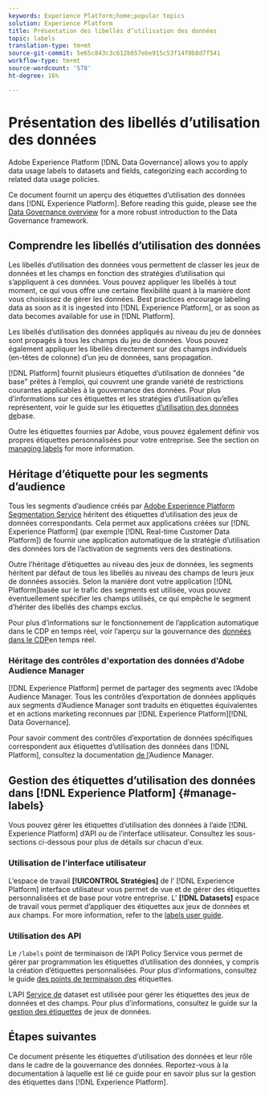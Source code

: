 ```yaml
---
keywords: Experience Platform;home;popular topics
solution: Experience Platform
title: Présentation des libellés d’utilisation des données
topic: labels
translation-type: tm+mt
source-git-commit: 5e65c843c3c612b657ebe915c53f14f0b8d7f541
workflow-type: tm+mt
source-wordcount: '578'
ht-degree: 16%

---
```



# Présentation des libellés d’utilisation des données

Adobe Experience Platform [!DNL Data Governance] allows you to apply data usage labels to datasets and fields, categorizing each according to related data usage policies.

Ce document fournit un aperçu des étiquettes d’utilisation des données dans [!DNL Experience Platform]. Before reading this guide, please see the [Data Governance overview](../home.md) for a more robust introduction to the Data Governance framework.

## Comprendre les libellés d’utilisation des données

Les libellés d’utilisation des données vous permettent de classer les jeux de données et les champs en fonction des stratégies d’utilisation qui s’appliquent à ces données. Vous pouvez appliquer les libellés à tout moment, ce qui vous offre une certaine flexibilité quant à la manière dont vous choisissez de gérer les données. Best practices encourage labeling data as soon as it is ingested into [!DNL Experience Platform], or as soon as data becomes available for use in [!DNL Platform].

Les libellés d’utilisation des données appliqués au niveau du jeu de données sont propagés à tous les champs du jeu de données. Vous pouvez également appliquer les libellés directement sur des champs individuels (en-têtes de colonne) d’un jeu de données, sans propagation.

[!DNL Platform] fournit plusieurs étiquettes d’utilisation de données &quot;de base&quot; prêtes à l’emploi, qui couvrent une grande variété de restrictions courantes applicables à la gouvernance des données. Pour plus d’informations sur ces étiquettes et les stratégies d’utilisation qu’elles représentent, voir le guide sur les étiquettes [d’utilisation des données de](reference.md)base.

Outre les étiquettes fournies par Adobe, vous pouvez également définir vos propres étiquettes personnalisées pour votre entreprise. See the section on [managing labels](#manage-labels) for more information.

## Héritage d’étiquette pour les segments d’audience

Tous les segments d’audience créés par [Adobe Experience Platform Segmentation Service](../../segmentation/home.md) héritent des étiquettes d’utilisation des jeux de données correspondants. Cela permet aux applications créées sur [!DNL Experience Platform] (par exemple [!DNL Real-time Customer Data Platform]) de fournir une application automatique de la stratégie d’utilisation des données lors de l’activation de segments vers des destinations.

Outre l’héritage d’étiquettes au niveau des jeux de données, les segments héritent par défaut de tous les libellés au niveau des champs de leurs jeux de données associés. Selon la manière dont votre application [!DNL Platform]basée sur le trafic des segments est utilisée, vous pouvez éventuellement spécifier les champs utilisés, ce qui empêche le segment d’hériter des libellés des champs exclus.

Pour plus d’informations sur le fonctionnement de l’application automatique dans le CDP en temps réel, voir l’aperçu sur la gouvernance des [données dans le CDP](../../rtcdp/privacy/data-governance-overview.md#enforce-data-usage-compliance)en temps réel.

### Héritage des contrôles d&#39;exportation des données d&#39;Adobe Audience Manager

[!DNL Experience Platform] permet de partager des segments avec l’Adobe Audience Manager. Tous les contrôles d’exportation de données appliqués aux segments d’Audience Manager sont traduits en étiquettes équivalentes et en actions marketing reconnues par [!DNL Experience Platform][!DNL Data Governance].

Pour savoir comment des contrôles d’exportation de données spécifiques correspondent aux étiquettes d’utilisation des données dans [!DNL Platform], consultez la documentation [de l’](https://docs.adobe.com/content/help/en/audience-manager/user-guide/implementation-integration-guides/integration-experience-platform/aam-aep-audience-sharing.html#aam-data-export-control-in-aep)Audience Manager.

## Gestion des étiquettes d’utilisation des données dans [!DNL Experience Platform] {#manage-labels}

Vous pouvez gérer les étiquettes d’utilisation des données à l’aide [!DNL Experience Platform] d’API ou de l’interface utilisateur. Consultez les sous-sections ci-dessous pour plus de détails sur chacun d&#39;eux.

### Utilisation de l’interface utilisateur

L’espace de travail **[!UICONTROL Stratégies]** de l’ [!DNL Experience Platform] interface utilisateur vous permet de vue et de gérer des étiquettes personnalisées et de base pour votre entreprise. L’ **[!DNL Datasets]** espace de travail vous permet d’appliquer des étiquettes aux jeux de données et aux champs. For more information, refer to the [labels user guide](user-guide.md).

### Utilisation des API

Le `/labels` point de terminaison de l’API [](https://www.adobe.io/apis/experienceplatform/home/api-reference.html#!acpdr/swagger-specs/dule-policy-service.yaml) Policy Service vous permet de gérer par programmation les étiquettes d’utilisation des données, y compris la création d’étiquettes personnalisées. Pour plus d’informations, consultez le guide [des points de terminaison des](../api/labels.md) étiquettes.

L’API [Service de](https://www.adobe.io/apis/experienceplatform/home/api-reference.html#!acpdr/swagger-specs/dataset-service.yaml) dataset est utilisée pour gérer les étiquettes des jeux de données et des champs. Pour plus d’informations, consultez le guide sur la [gestion des étiquettes](./dataset-api.md) de jeux de données.

## Étapes suivantes

Ce document présente les étiquettes d’utilisation des données et leur rôle dans le cadre de la gouvernance des données. Reportez-vous à la documentation à laquelle est lié ce guide pour en savoir plus sur la gestion des étiquettes dans [!DNL Experience Platform].